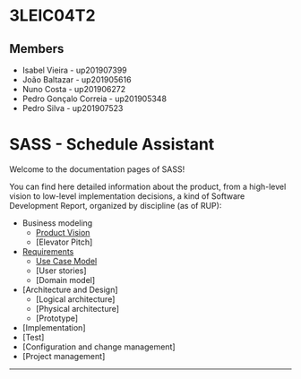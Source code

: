 # 3LEIC04T2

## Members

 - Isabel Vieira - up201907399
 - João Baltazar - up201905616
 - Nuno Costa - up201906272
 - Pedro Gonçalo Correia - up201905348
 - Pedro Silva - up201907523

# SASS - Schedule Assistant

Welcome to the documentation pages of SASS!

You can find here detailed information about the product, from a high-level vision to low-level implementation decisions, a kind of Software Development Report, organized by discipline (as of RUP): 

* Business modeling 
  * [Product Vision](https://github.com/LEIC-ES-2021-22/3LEIC04T2/blob/main/docs/product_vision.md)
  * [Elevator Pitch]
* [Requirements](https://github.com/LEIC-ES-2021-22/3LEIC04T2/blob/main/docs/requirements.md)
  * [Use Case Model](https://github.com/LEIC-ES-2021-22/3LEIC04T2/blob/main/docs/requirements.md#use-case-model)
  * [User stories]
  * [Domain model]
* [Architecture and Design]
  * [Logical architecture]
  * [Physical architecture]
  * [Prototype]
* [Implementation]
* [Test]
* [Configuration and change management]
* [Project management]

---

